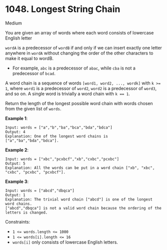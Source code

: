 # 1048. Longest String Chain

Medium

You are given an array of words where each word consists of lowercase English letter

`wordA` is a predecessor of `wordB` if and only if we can insert exactly one letter 
anywhere in `wordA` without changing the order of the other characters to make it 
equal to wordB.

* For example, `abc` is a predecessor of `abac`, while `cba` is not a predecessor of 
`bcad`.

A word chain is a sequence of words `[word1, word2, ..., wordk]` with `k >= 1`, where 
`word1` is a predecessor of `word2`, `word2` is a predecessor of `word3`, and so on. A 
single word is trivially a word chain with `k == 1`.

Return the length of the longest possible word chain with words chosen from the 
given list of `words`.

**Example 1**:
```
Input: words = ["a","b","ba","bca","bda","bdca"]
Output: 4
Explanation: One of the longest word chains is ["a","ba","bda","bdca"].
```

**Example 2**:
```
Input: words = ["xbc","pcxbcf","xb","cxbc","pcxbc"]
Output: 5
Explanation: All the words can be put in a word chain ["xb", "xbc", "cxbc", "pcxbc", "pcxbcf"].
```

**Example 3**:
```
Input: words = ["abcd","dbqca"]
Output: 1
Explanation: The trivial word chain ["abcd"] is one of the longest word chains.
["abcd","dbqca"] is not a valid word chain because the ordering of the letters is changed.
```

Constraints:

* `1 <= words.length <= 1000`
* `1 <= words[i].length <= 16`
* `words[i]` only consists of lowercase English letters.